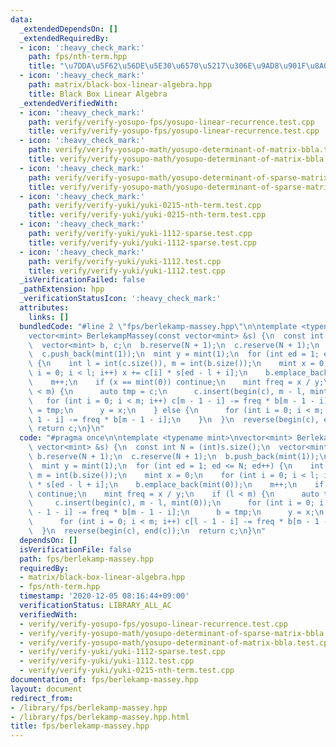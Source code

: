 ```yaml
---
data:
  _extendedDependsOn: []
  _extendedRequiredBy:
  - icon: ':heavy_check_mark:'
    path: fps/nth-term.hpp
    title: "\u7DDA\u5F62\u56DE\u5E30\u6570\u5217\u306E\u9AD8\u901F\u8A08\u7B97(Berlekamp-Massey/Bostan-Mori)"
  - icon: ':heavy_check_mark:'
    path: matrix/black-box-linear-algebra.hpp
    title: Black Box Linear Algebra
  _extendedVerifiedWith:
  - icon: ':heavy_check_mark:'
    path: verify/verify-yosupo-fps/yosupo-linear-recurrence.test.cpp
    title: verify/verify-yosupo-fps/yosupo-linear-recurrence.test.cpp
  - icon: ':heavy_check_mark:'
    path: verify/verify-yosupo-math/yosupo-determinant-of-matrix-bbla.test.cpp
    title: verify/verify-yosupo-math/yosupo-determinant-of-matrix-bbla.test.cpp
  - icon: ':heavy_check_mark:'
    path: verify/verify-yosupo-math/yosupo-determinant-of-sparse-matrix-bbla.test.cpp
    title: verify/verify-yosupo-math/yosupo-determinant-of-sparse-matrix-bbla.test.cpp
  - icon: ':heavy_check_mark:'
    path: verify/verify-yuki/yuki-0215-nth-term.test.cpp
    title: verify/verify-yuki/yuki-0215-nth-term.test.cpp
  - icon: ':heavy_check_mark:'
    path: verify/verify-yuki/yuki-1112-sparse.test.cpp
    title: verify/verify-yuki/yuki-1112-sparse.test.cpp
  - icon: ':heavy_check_mark:'
    path: verify/verify-yuki/yuki-1112.test.cpp
    title: verify/verify-yuki/yuki-1112.test.cpp
  _isVerificationFailed: false
  _pathExtension: hpp
  _verificationStatusIcon: ':heavy_check_mark:'
  attributes:
    links: []
  bundledCode: "#line 2 \"fps/berlekamp-massey.hpp\"\n\ntemplate <typename mint>\n\
    vector<mint> BerlekampMassey(const vector<mint> &s) {\n  const int N = (int)s.size();\n\
    \  vector<mint> b, c;\n  b.reserve(N + 1);\n  c.reserve(N + 1);\n  b.push_back(mint(1));\n\
    \  c.push_back(mint(1));\n  mint y = mint(1);\n  for (int ed = 1; ed <= N; ed++)\
    \ {\n    int l = int(c.size()), m = int(b.size());\n    mint x = 0;\n    for (int\
    \ i = 0; i < l; i++) x += c[i] * s[ed - l + i];\n    b.emplace_back(mint(0));\n\
    \    m++;\n    if (x == mint(0)) continue;\n    mint freq = x / y;\n    if (l\
    \ < m) {\n      auto tmp = c;\n      c.insert(begin(c), m - l, mint(0));\n   \
    \   for (int i = 0; i < m; i++) c[m - 1 - i] -= freq * b[m - 1 - i];\n      b\
    \ = tmp;\n      y = x;\n    } else {\n      for (int i = 0; i < m; i++) c[l -\
    \ 1 - i] -= freq * b[m - 1 - i];\n    }\n  }\n  reverse(begin(c), end(c));\n \
    \ return c;\n}\n"
  code: "#pragma once\n\ntemplate <typename mint>\nvector<mint> BerlekampMassey(const\
    \ vector<mint> &s) {\n  const int N = (int)s.size();\n  vector<mint> b, c;\n \
    \ b.reserve(N + 1);\n  c.reserve(N + 1);\n  b.push_back(mint(1));\n  c.push_back(mint(1));\n\
    \  mint y = mint(1);\n  for (int ed = 1; ed <= N; ed++) {\n    int l = int(c.size()),\
    \ m = int(b.size());\n    mint x = 0;\n    for (int i = 0; i < l; i++) x += c[i]\
    \ * s[ed - l + i];\n    b.emplace_back(mint(0));\n    m++;\n    if (x == mint(0))\
    \ continue;\n    mint freq = x / y;\n    if (l < m) {\n      auto tmp = c;\n \
    \     c.insert(begin(c), m - l, mint(0));\n      for (int i = 0; i < m; i++) c[m\
    \ - 1 - i] -= freq * b[m - 1 - i];\n      b = tmp;\n      y = x;\n    } else {\n\
    \      for (int i = 0; i < m; i++) c[l - 1 - i] -= freq * b[m - 1 - i];\n    }\n\
    \  }\n  reverse(begin(c), end(c));\n  return c;\n}\n"
  dependsOn: []
  isVerificationFile: false
  path: fps/berlekamp-massey.hpp
  requiredBy:
  - matrix/black-box-linear-algebra.hpp
  - fps/nth-term.hpp
  timestamp: '2020-12-05 08:16:44+09:00'
  verificationStatus: LIBRARY_ALL_AC
  verifiedWith:
  - verify/verify-yosupo-fps/yosupo-linear-recurrence.test.cpp
  - verify/verify-yosupo-math/yosupo-determinant-of-sparse-matrix-bbla.test.cpp
  - verify/verify-yosupo-math/yosupo-determinant-of-matrix-bbla.test.cpp
  - verify/verify-yuki/yuki-1112-sparse.test.cpp
  - verify/verify-yuki/yuki-1112.test.cpp
  - verify/verify-yuki/yuki-0215-nth-term.test.cpp
documentation_of: fps/berlekamp-massey.hpp
layout: document
redirect_from:
- /library/fps/berlekamp-massey.hpp
- /library/fps/berlekamp-massey.hpp.html
title: fps/berlekamp-massey.hpp
---
```

